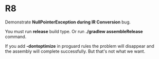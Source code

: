 # R8
Demonstrate **NullPointerException during IR Conversion** bug.

You must run **release** build type. Or run **./gradlew assembleRelease** command.

If you add **-dontoptimize** in proguard rules the problem will disappear and the assembly will complete successfully. But that's not what we want.
